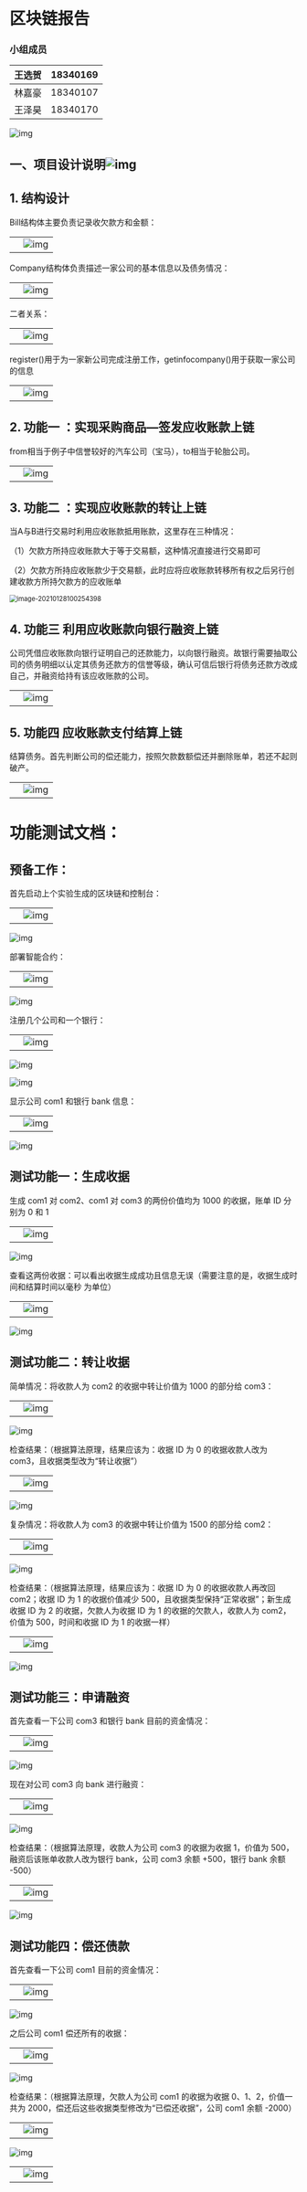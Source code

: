 # 区块链报告

### 小组成员

| 王选贺 | 18340169 |
| ------ | -------- |
| 林嘉豪 | 18340107 |
| 王泽昊 | 18340170 |

![img](file:///C:\Users\91666\AppData\Local\Temp\ksohtml15060\wps3.png)

## 一、项目设计说明![img](file:///C:\Users\91666\AppData\Local\Temp\ksohtml15060\wps4.png)

## **1.** 结构设计

Bill结构体主要负责记录收欠款方和金额：

 



|      |                                                              |
| ---- | ------------------------------------------------------------ |
|      | ![img](file:///C:\Users\91666\AppData\Local\Temp\ksohtml15060\wps5.png) |

 



 

Company结构体负责描述一家公司的基本信息以及债务情况：



|      |                                                              |
| ---- | ------------------------------------------------------------ |
|      | ![img](file:///C:\Users\91666\AppData\Local\Temp\ksohtml15060\wps6.png) |

 

二者关系：



|      |                                                              |
| ---- | ------------------------------------------------------------ |
|      | ![img](file:///C:\Users\91666\AppData\Local\Temp\ksohtml15060\wps7.png) |



 

register()用于为一家新公司完成注册工作，getinfocompany()用于获取一家公司的信息

|      |                                                              |
| ---- | ------------------------------------------------------------ |
|      | ![img](file:///C:\Users\91666\AppData\Local\Temp\ksohtml15060\wps8.png) |

 



 

 

## **2.** 功能一 ：实现采购商品—签发应收账款上链

from相当于例子中信誉较好的汽车公司（宝马），to相当于轮胎公司。

|      |                                                              |
| ---- | ------------------------------------------------------------ |
|      | ![img](file:///C:\Users\91666\AppData\Local\Temp\ksohtml15060\wps9.png) |

 



 

 

## **3.** 功能二 ：实现应收账款的转让上链

当A与B进行交易时利用应收账款抵用账款，这里存在三种情况：

（1）欠款方所持应收账款大于等于交易额，这种情况直接进行交易即可

（2）欠款方所持应收账款少于交易额，此时应将应收账款转移所有权之后另行创建收款方所持欠款方的应收账单



<img src="C:\Users\91666\AppData\Roaming\Typora\typora-user-images\image-20210128100254398.png" alt="image-20210128100254398" style="zoom: 80%;" />



## **4.** 功能三 利用应收账款向银行融资上链

公司凭借应收账款向银行证明自己的还款能力，以向银行融资。故银行需要抽取公司的债务明细以认定其债务还款方的信誉等级，确认可信后银行将债务还款方改成自己，并融资给持有该应收账款的公司。

|      |                                                              |
| ---- | ------------------------------------------------------------ |
|      | ![img](file:///C:\Users\91666\AppData\Local\Temp\ksohtml15060\wps11.png) |

 



 

 

## **5.** 功能四 应收账款支付结算上链

结算债务。首先判断公司的偿还能力，按照欠款数额偿还并删除账单，若还不起则破产。



|      |                                                              |
| ---- | ------------------------------------------------------------ |
|      | ![img](file:///C:\Users\91666\AppData\Local\Temp\ksohtml15060\wps12.png) |

 

# 功能测试文档：

## 预备工作：

首先启动上个实验生成的区块链和控制台：



|      |                                                              |
| ---- | ------------------------------------------------------------ |
|      | ![img](file:///C:\Users\91666\AppData\Local\Temp\ksohtml15060\wps61.png) |

 





![img](file:///C:\Users\91666\AppData\Local\Temp\ksohtml15060\wps62.jpg) 

 

部署智能合约：



|      |                                                              |
| ---- | ------------------------------------------------------------ |
|      | ![img](file:///C:\Users\91666\AppData\Local\Temp\ksohtml15060\wps63.png) |

![img](file:///C:\Users\91666\AppData\Local\Temp\ksohtml15060\wps64.jpg) 



 

注册几个公司和一个银行：



|      |                                                              |
| ---- | ------------------------------------------------------------ |
|      | ![img](file:///C:\Users\91666\AppData\Local\Temp\ksohtml15060\wps65.png) |

![img](file:///C:\Users\91666\AppData\Local\Temp\ksohtml15060\wps66.jpg) 



 



![img](file:///C:\Users\91666\AppData\Local\Temp\ksohtml15060\wps67.jpg) 

显示公司 com1 和银行 bank 信息：



|      |                                                              |
| ---- | ------------------------------------------------------------ |
|      | ![img](file:///C:\Users\91666\AppData\Local\Temp\ksohtml15060\wps68.png) |

![img](file:///C:\Users\91666\AppData\Local\Temp\ksohtml15060\wps69.jpg) 



 

## 测试功能一：生成收据

生成 com1 对 com2、com1 对 com3 的两份价值均为 1000 的收据，账单 ID 分别为 0 和 1



|      |                                                              |
| ---- | ------------------------------------------------------------ |
|      | ![img](file:///C:\Users\91666\AppData\Local\Temp\ksohtml15060\wps70.png) |

 





![img](file:///C:\Users\91666\AppData\Local\Temp\ksohtml15060\wps71.jpg) 

 

查看这两份收据：可以看出收据生成成功且信息无误（需要注意的是，收据生成时间和结算时间以毫秒  为单位）



|      |                                                              |
| ---- | ------------------------------------------------------------ |
|      | ![img](file:///C:\Users\91666\AppData\Local\Temp\ksohtml15060\wps72.png) |

![img](file:///C:\Users\91666\AppData\Local\Temp\ksohtml15060\wps73.jpg) 



 

## 测试功能二：转让收据

简单情况：将收款人为 com2 的收据中转让价值为 1000 的部分给 com3：



|      |                                                              |
| ---- | ------------------------------------------------------------ |
|      | ![img](file:///C:\Users\91666\AppData\Local\Temp\ksohtml15060\wps74.png) |

 





![img](file:///C:\Users\91666\AppData\Local\Temp\ksohtml15060\wps75.jpg) 

 

检查结果：（根据算法原理，结果应该为：收据 ID 为 0 的收据收款人改为 com3，且收据类型改为“转让收据”）



|      |                                                              |
| ---- | ------------------------------------------------------------ |
|      | ![img](file:///C:\Users\91666\AppData\Local\Temp\ksohtml15060\wps76.png) |

![img](file:///C:\Users\91666\AppData\Local\Temp\ksohtml15060\wps77.jpg) 



 

复杂情况：将收款人为 com3 的收据中转让价值为 1500 的部分给 com2：



|      |                                                              |
| ---- | ------------------------------------------------------------ |
|      | ![img](file:///C:\Users\91666\AppData\Local\Temp\ksohtml15060\wps78.png) |

![img](file:///C:\Users\91666\AppData\Local\Temp\ksohtml15060\wps79.jpg) 



 

检查结果：（根据算法原理，结果应该为：收据 ID 为 0 的收据收款人再改回 com2；收据 ID 为 1 的收据价值减少 500，且收据类型保持“正常收据”；新生成收据 ID 为 2 的收据，欠款人为收据 ID 为 1 的收据的欠款人，收款人为 com2，价值为 500，时间和收据 ID 为 1 的收据一样）



|      |                                                              |
| ---- | ------------------------------------------------------------ |
|      | ![img](file:///C:\Users\91666\AppData\Local\Temp\ksohtml15060\wps80.png) |

 





![img](file:///C:\Users\91666\AppData\Local\Temp\ksohtml15060\wps81.jpg) 

 

## 测试功能三：申请融资

首先查看一下公司 com3 和银行 bank 目前的资金情况：



|      |                                                              |
| ---- | ------------------------------------------------------------ |
|      | ![img](file:///C:\Users\91666\AppData\Local\Temp\ksohtml15060\wps82.png) |

![img](file:///C:\Users\91666\AppData\Local\Temp\ksohtml15060\wps83.jpg) 



 



现在对公司 com3 向 bank 进行融资：



|      |                                                              |
| ---- | ------------------------------------------------------------ |
|      | ![img](file:///C:\Users\91666\AppData\Local\Temp\ksohtml15060\wps84.png) |

![img](file:///C:\Users\91666\AppData\Local\Temp\ksohtml15060\wps85.jpg) 



 

检查结果：（根据算法原理，收款人为公司 com3 的收据为收据 1，价值为 500，融资后该账单收款人改为银行 bank，公司 com3 余额 +500，银行 bank 余额 -500）



|      |                                                              |
| ---- | ------------------------------------------------------------ |
|      | ![img](file:///C:\Users\91666\AppData\Local\Temp\ksohtml15060\wps86.png) |

![img](file:///C:\Users\91666\AppData\Local\Temp\ksohtml15060\wps87.jpg) 



 

## 测试功能四：偿还债款

首先查看一下公司 com1 目前的资金情况：



|      |                                                              |
| ---- | ------------------------------------------------------------ |
|      | ![img](file:///C:\Users\91666\AppData\Local\Temp\ksohtml15060\wps88.png) |

 





![img](file:///C:\Users\91666\AppData\Local\Temp\ksohtml15060\wps89.jpg) 

 

之后公司 com1 偿还所有的收据：



|      |                                                              |
| ---- | ------------------------------------------------------------ |
|      | ![img](file:///C:\Users\91666\AppData\Local\Temp\ksohtml15060\wps90.png) |

![img](file:///C:\Users\91666\AppData\Local\Temp\ksohtml15060\wps91.jpg) 



 

检查结果：（根据算法原理，欠款人为公司 com1 的收据为收据 0、1、2，价值一共为 2000，偿还后这些收据类型修改为“已偿还收据”，公司 com1 余额 -2000）



|      |                                                              |
| ---- | ------------------------------------------------------------ |
|      | ![img](file:///C:\Users\91666\AppData\Local\Temp\ksohtml15060\wps92.png) |

 





![img](file:///C:\Users\91666\AppData\Local\Temp\ksohtml15060\wps93.jpg) 



|      |                                                              |
| ---- | ------------------------------------------------------------ |
|      | ![img](file:///C:\Users\91666\AppData\Local\Temp\ksohtml15060\wps94.jpg) |

 
